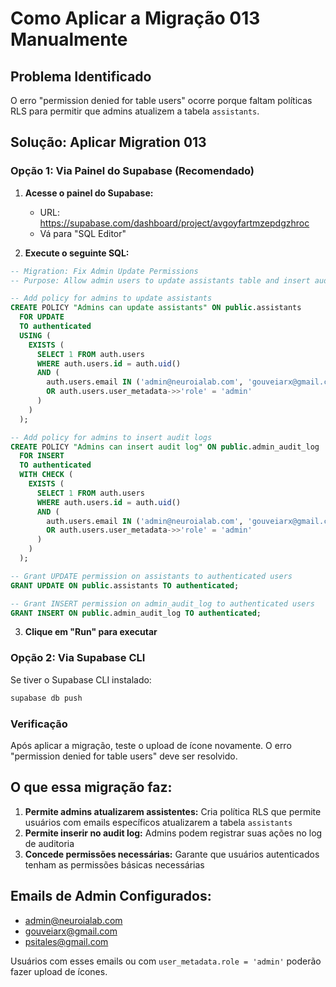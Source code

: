 # Como Aplicar a Migração 013 Manualmente

## Problema Identificado
O erro "permission denied for table users" ocorre porque faltam políticas RLS para permitir que admins atualizem a tabela `assistants`.

## Solução: Aplicar Migration 013

### Opção 1: Via Painel do Supabase (Recomendado)

1. **Acesse o painel do Supabase:**
   - URL: https://supabase.com/dashboard/project/avgoyfartmzepdgzhroc
   - Vá para "SQL Editor"

2. **Execute o seguinte SQL:**

```sql
-- Migration: Fix Admin Update Permissions
-- Purpose: Allow admin users to update assistants table and insert audit logs

-- Add policy for admins to update assistants
CREATE POLICY "Admins can update assistants" ON public.assistants
  FOR UPDATE
  TO authenticated
  USING (
    EXISTS (
      SELECT 1 FROM auth.users
      WHERE auth.users.id = auth.uid()
      AND (
        auth.users.email IN ('admin@neuroialab.com', 'gouveiarx@gmail.com', 'psitales@gmail.com')
        OR auth.users.user_metadata->>'role' = 'admin'
      )
    )
  );

-- Add policy for admins to insert audit logs
CREATE POLICY "Admins can insert audit log" ON public.admin_audit_log
  FOR INSERT
  TO authenticated
  WITH CHECK (
    EXISTS (
      SELECT 1 FROM auth.users
      WHERE auth.users.id = auth.uid()
      AND (
        auth.users.email IN ('admin@neuroialab.com', 'gouveiarx@gmail.com', 'psitales@gmail.com')
        OR auth.users.user_metadata->>'role' = 'admin'
      )
    )
  );

-- Grant UPDATE permission on assistants to authenticated users
GRANT UPDATE ON public.assistants TO authenticated;

-- Grant INSERT permission on admin_audit_log to authenticated users
GRANT INSERT ON public.admin_audit_log TO authenticated;
```

3. **Clique em "Run" para executar**

### Opção 2: Via Supabase CLI

Se tiver o Supabase CLI instalado:

```bash
supabase db push
```

### Verificação

Após aplicar a migração, teste o upload de ícone novamente. O erro "permission denied for table users" deve ser resolvido.

## O que essa migração faz:

1. **Permite admins atualizarem assistentes:** Cria política RLS que permite usuários com emails específicos atualizarem a tabela `assistants`
2. **Permite inserir no audit log:** Admins podem registrar suas ações no log de auditoria
3. **Concede permissões necessárias:** Garante que usuários autenticados tenham as permissões básicas necessárias

## Emails de Admin Configurados:
- admin@neuroialab.com
- gouveiarx@gmail.com
- psitales@gmail.com

Usuários com esses emails ou com `user_metadata.role = 'admin'` poderão fazer upload de ícones.